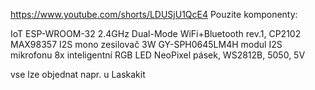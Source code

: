 https://www.youtube.com/shorts/LDUSjU1QcE4
Pouzite komponenty:


IoT ESP-WROOM-32 2.4GHz Dual-Mode WiFi+Bluetooth rev.1, CP2102
MAX98357 I2S mono zesilovač 3W
GY-SPH0645LM4H modul I2S mikrofonu
8x inteligentní RGB LED NeoPixel pásek, WS2812B, 5050, 5V

vse lze objednat napr. u Laskakit


